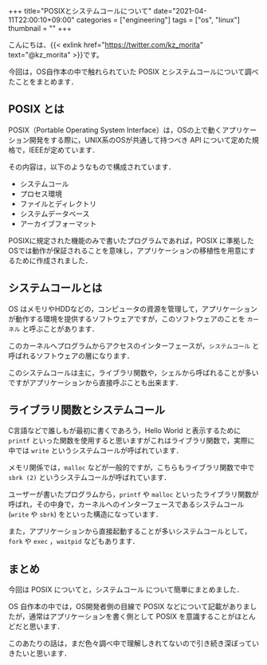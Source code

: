 +++
title="POSIXとシステムコールについて"
date="2021-04-11T22:00:10+09:00"
categories = ["engineering"]
tags = ["os", "linux"]
thumbnail = ""
+++

こんにちは、{{< exlink href="https://twitter.com/kz_morita" text="@kz_morita" >}}です。

今回は，OS自作本の中で触れられていた POSIX とシステムコールについて調べたことをまとめます．

## POSIX とは

POSIX（Portable Operating System Interface）は，OSの上で動くアプリケーション開発をする際に，UNIX系のOSが共通して持つべき API について定めた規格で，IEEEが定めています．

その内容は，以下のようなもので構成されています．

- システムコール
- プロセス環境
- ファイルとディレクトリ
- システムデータベース
- アーカイブフォーマット


POSIXに規定された機能のみで書いたプログラムであれば，POSIX に準拠したOSでは動作が保証されることを意味し，アプリケーションの移植性を用意にするために作成されました．

## システムコールとは

OS はメモリやHDDなどの，コンピュータの資源を管理して，アプリケーションが動作する環境を提供するソフトウェアですが，このソフトウェアのことを `カーネル` と呼ぶことがあります．

このカーネルへプログラムからアクセスのインターフェースが，`システムコール` と呼ばれるソフトウェアの層になります．

このシステムコールは主に，ライブラリ関数や，シェルから呼ばれることが多いですがアプリケーションから直接呼ぶことも出来ます．

## ライブラリ関数とシステムコール

C言語などで誰しもが最初に書くであろう，Hello World と表示するために `printf` といった関数を使用すると思いますがこれはライブラリ関数で，実際に中では `write` というシステムコールが呼ばれています．

メモリ関係では，`malloc` などが一般的ですが，こちらもライブラリ関数で中で `sbrk (2)` というシステムコールが呼ばれています．

ユーザーが書いたプログラムから，`printf` や `malloc` といったライブラリ関数が呼ばれ，その中身で，カーネルへのインターフェースであるシステムコール (`write` や `sbrk`) をといった構造になっています．

また，アプリケーションから直接起動することが多いシステムコールとして，`fork` や `exec` ，`waitpid` などもあります．

## まとめ

今回は POSIX についてと，システムコール について簡単にまとめました．

OS 自作本の中では，OS開発者側の目線で POSIX などについて記載がありましたが，通常はアプリケーションを書く側として POSIX を意識することがほとんどだと思います．

このあたりの話は，まだ色々調べ中で理解しきれてないので引き続き深ぼっていきたいと思います．



